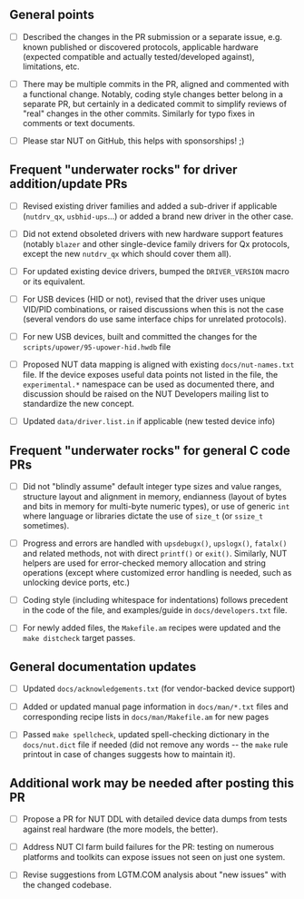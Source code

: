 <!-- Comment:
* Please revise the docs/developers.txt for coding style suggestions and
  other considerations applicable to NUT codebase contributions, as well
  as for which text documents to update. See also docs/developer-guide.txt
  for general points on NUT architecture and design.

* Please note that we require "Signed-Off-By" tags in each Git Commit
  message, to conform to the common DCO (Developer Certificate of Origin)
  as posted in LICENSE-DCO at root of NUT codebase as well as published
  at https://developercertificate.org/

* The checklist below is more of a reminder of steps to take and "dangers"
  to look out for. PRs to update this template are also welcome :)

* Local build iterations can be augmented with the ci_build.sh script.
-->

## General points

- [ ] Described the changes in the PR submission or a separate issue, e.g.
  known published or discovered protocols, applicable hardware (expected
  compatible and actually tested/developed against), limitations, etc.

- [ ] There may be multiple commits in the PR, aligned and commented with
  a functional change. Notably, coding style changes better belong in a
  separate PR, but certainly in a dedicated commit to simplify reviews
  of "real" changes in the other commits. Similarly for typo fixes in
  comments or text documents.

- [ ] Please star NUT on GitHub, this helps with sponsorships! ;)

## Frequent "underwater rocks" for driver addition/update PRs

- [ ] Revised existing driver families and added a sub-driver if applicable
  (`nutdrv_qx`, `usbhid-ups`...) or added a brand new driver in the other
  case.

- [ ] Did not extend obsoleted drivers with new hardware support features
  (notably `blazer` and other single-device family drivers for Qx protocols,
  except the new `nutdrv_qx` which should cover them all).

- [ ] For updated existing device drivers, bumped the `DRIVER_VERSION` macro
  or its equivalent.

<!-- Comment:
  Some sub-drivers have `SUBDRIVER_VERSION` or customized names like
  e.g. `MEGATEC_VERSION` in `drivers/nutdrv_qx_megatec.c`
-->

- [ ] For USB devices (HID or not), revised that the driver uses unique
  VID/PID combinations, or raised discussions when this is not the case
  (several vendors do use same interface chips for unrelated protocols).

- [ ] For new USB devices, built and committed the changes for the
  `scripts/upower/95-upower-hid.hwdb` file

- [ ] Proposed NUT data mapping is aligned with existing `docs/nut-names.txt`
  file. If the device exposes useful data points not listed in the file, the
  `experimental.*` namespace can be used as documented there, and discussion
  should be raised on the NUT Developers mailing list to standardize the new
  concept.

- [ ] Updated `data/driver.list.in` if applicable (new tested device info)
<!-- Comment:
Also note below, a point about PR posting for NUT DDL
-->

## Frequent "underwater rocks" for general C code PRs

- [ ] Did not "blindly assume" default integer type sizes and value ranges,
  structure layout and alignment in memory, endianness (layout of bytes and
  bits in memory for multi-byte numeric types), or use of generic `int` where
  language or libraries dictate the use of `size_t` (or `ssize_t` sometimes).

<!-- Comment:
* NOTE: Casting and/or pragmas (support detected at compile time,
  see `m4/ax_c_pragmas.m4`) to silence warnings may be acceptable,
  but only if coupled with range checks or similar actions.
-->

- [ ] Progress and errors are handled with `upsdebugx()`, `upslogx()`,
  `fatalx()` and related methods, not with direct `printf()` or `exit()`.
  Similarly, NUT helpers are used for error-checked memory allocation and
  string operations (except where customized error handling is needed,
  such as unlocking device ports, etc.)

- [ ] Coding style (including whitespace for indentations) follows precedent
  in the code of the file, and examples/guide in `docs/developers.txt` file.

- [ ] For newly added files, the `Makefile.am` recipes were updated and the
  `make distcheck` target passes.

## General documentation updates

- [ ] Updated `docs/acknowledgements.txt` (for vendor-backed device support)

- [ ] Added or updated manual page information in `docs/man/*.txt` files
  and corresponding recipe lists in `docs/man/Makefile.am` for new pages

- [ ] Passed `make spellcheck`, updated spell-checking dictionary in the
  `docs/nut.dict` file if needed (did not remove any words -- the `make`
  rule printout in case of changes suggests how to maintain it).

## Additional work may be needed after posting this PR

- [ ] Propose a PR for NUT DDL with detailed device data dumps from tests
  against real hardware (the more models, the better).

- [ ] Address NUT CI farm build failures for the PR: testing on numerous
  platforms and toolkits can expose issues not seen on just one system.

<!-- Comment:
* One frequent "offence" is the appearance of unexpected (not git-ignored)
  or modification during build of files tracked in Git.

* Another frequent issue is not tracking newly introduced file names in
  `EXTRA_DIST` of the `Makefile.am` (and for `*.in` templates -- of rules
  in the `configure.ac` script) so the `make distcheck` fails.

* Avoid using GNU-specific constructs in the `Makefile.am`, even if that
  means cumbersome ways to build a target. This should not happen in mere
  driver updates, however.

* Also some third-party libraries or OS headers and method argument types
  and counts can differ -- necessitating m4 code for `configure` script
  probing, and `ifdef`, `typedef`, etc. in C code to adapt to the build
  environment (precedents available in NUT codebase). In extreme cases,
  you may need to spin up a VM or container to reproduce those issues
  and iterate on a fix locally; see `docs/config-prereqs.txt` and
  `docs/ci-farm-lxc-setup.txt` for notes taken during preparation of
  the multi-platform NUT CI farm.
-->

- [ ] Revise suggestions from LGTM.COM analysis about "new issues" with
  the changed codebase.

<!-- Comment:
  Take them with a grain of salt, especially with regard to things like
  architecture-dependent range checks, but many of the complaints from
  the tool are indeed useful.
-->
